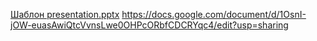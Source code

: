[Шаблон presentation.pptx](https://github.com/user-attachments/files/19408420/presentation.pptx)
https://docs.google.com/document/d/1OsnI-jOW-euasAwiQtcVvnsLwe0OHPcORbfCDCRYqc4/edit?usp=sharing

